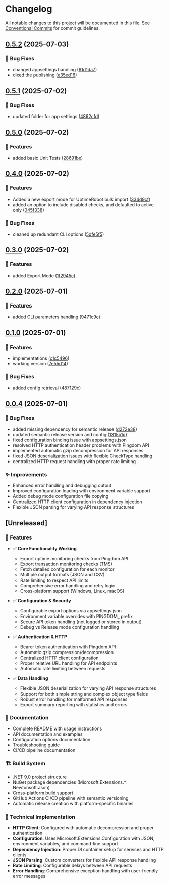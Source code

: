# Changelog

All notable changes to this project will be documented in this file. See [Conventional Commits](https://conventionalcommits.org) for commit guidelines.

## [0.5.2](https://github.com/n3wt0n/PingdomExporter/compare/v0.5.1...v0.5.2) (2025-07-03)

### 🐛 Bug Fixes

* changed appsettings handling ([61d1da7](https://github.com/n3wt0n/PingdomExporter/commit/61d1da755486d98698ac82979637ebeb702fa36a))
* dixed the publishing ([e35ed16](https://github.com/n3wt0n/PingdomExporter/commit/e35ed1693abb946fcb21975fb75d9918c320dfad))

## [0.5.1](https://github.com/n3wt0n/PingdomExporter/compare/v0.5.0...v0.5.1) (2025-07-02)

### 🐛 Bug Fixes

* updated folder for app settings ([4862cfd](https://github.com/n3wt0n/PingdomExporter/commit/4862cfd073ec3ec4e676f15a3efd5a5a283f2ca2))

## [0.5.0](https://github.com/n3wt0n/PingdomExporter/compare/v0.4.0...v0.5.0) (2025-07-02)

### 🚀 Features

* added basic Unit Tests ([28691be](https://github.com/n3wt0n/PingdomExporter/commit/28691be1b34eb8e757552ab42e2245920eb0ba27))

## [0.4.0](https://github.com/n3wt0n/PingdomExporter/compare/v0.3.0...v0.4.0) (2025-07-02)

### 🚀 Features

* Added a new export mode for UptimeRobot bulk import ([334d9cf](https://github.com/n3wt0n/PingdomExporter/commit/334d9cff7a9dd6d96f1c8b0fd1ede3b6736c3bdb))
* added an option to include disabled checks, and defaulted to active-only ([045f338](https://github.com/n3wt0n/PingdomExporter/commit/045f33829b2a7904d14ddb461fbc679809ddf7b9))

### 🐛 Bug Fixes

* cleaned up redundant CLI options ([5dfe5f5](https://github.com/n3wt0n/PingdomExporter/commit/5dfe5f510132178c2d8c94010e5d89bf441c80a5))

## [0.3.0](https://github.com/n3wt0n/PingdomExporter/compare/v0.2.0...v0.3.0) (2025-07-02)

### 🚀 Features

* added Export Mode ([1f2945c](https://github.com/n3wt0n/PingdomExporter/commit/1f2945c81d528232affa22faa946868a228d1b43))

## [0.2.0](https://github.com/n3wt0n/PingdomExporter/compare/v0.1.0...v0.2.0) (2025-07-01)

### 🚀 Features

* added CLI parameters handling ([9471c9e](https://github.com/n3wt0n/PingdomExporter/commit/9471c9efee10b36de24c8dcd8a31b66a847cc1a5))

## [0.1.0](https://github.com/n3wt0n/PingdomExporter/compare/v0.0.4...v0.1.0) (2025-07-01)

### 🚀 Features

* implementations ([c1c5496](https://github.com/n3wt0n/PingdomExporter/commit/c1c5496bd2b110f52053800d4686327b6345620f))
* working version ([7e55d14](https://github.com/n3wt0n/PingdomExporter/commit/7e55d1452c8e3ffa9f130736c0be185ef90a23a3))

### 🐛 Bug Fixes

* added config retrieval ([487129c](https://github.com/n3wt0n/PingdomExporter/commit/487129c1e252320d2b4ada37a3608d19de3d3f87))

## [0.0.4](https://github.com/n3wt0n/PingdomExporter/compare/v0.0.3...v0.0.4) (2025-07-01)

### 🐛 Bug Fixes

* added missing dependency for semantic release ([d272e38](https://github.com/n3wt0n/PingdomExporter/commit/d272e38cc6ea4b4c68a36bd7a514523c09497685))
* updated semantic release version and config ([1315b1d](https://github.com/n3wt0n/PingdomExporter/commit/1315b1da83cd7f77947a30e114f8701a751b2e73))
* fixed configuration binding issue with appsettings.json
* resolved HTTP authentication header problems with Pingdom API
* implemented automatic gzip decompression for API responses
* fixed JSON deserialization issues with flexible CheckType handling
* centralized HTTP request handling with proper rate limiting

### ✨ Improvements

* Enhanced error handling and debugging output
* Improved configuration loading with environment variable support
* Added debug mode configuration file copying
* Centralized HTTP client configuration in dependency injection
* Flexible JSON parsing for varying API response structures

## [Unreleased]

### 🚀 Features

- ✅ **Core Functionality Working**
  - Export uptime monitoring checks from Pingdom API
  - Export transaction monitoring checks (TMS) 
  - Fetch detailed configuration for each monitor
  - Multiple output formats (JSON and CSV)
  - Rate limiting to respect API limits
  - Comprehensive error handling and retry logic
  - Cross-platform support (Windows, Linux, macOS)

- ✅ **Configuration & Security**
  - Configurable export options via appsettings.json
  - Environment variable overrides with PINGDOM_ prefix
  - Secure API token handling (not logged or stored in output)
  - Debug vs Release mode configuration handling

- ✅ **Authentication & HTTP**
  - Bearer token authentication with Pingdom API
  - Automatic gzip compression/decompression
  - Centralized HTTP client configuration
  - Proper relative URL handling for API endpoints
  - Automatic rate limiting between requests

- ✅ **Data Handling**
  - Flexible JSON deserialization for varying API response structures
  - Support for both simple string and complex object type fields
  - Robust error handling for malformed API responses
  - Export summary reporting with statistics and errors

### 📖 Documentation

- Complete README with usage instructions
- API documentation and examples  
- Configuration options documentation
- Troubleshooting guide
- CI/CD pipeline documentation

### 🏗️ Build System

- .NET 9.0 project structure
- NuGet package dependencies (Microsoft.Extensions.*, Newtonsoft.Json)
- Cross-platform build support
- GitHub Actions CI/CD pipeline with semantic versioning
- Automatic release creation with platform-specific binaries

### 🔧 Technical Implementation

- **HTTP Client**: Configured with automatic decompression and proper authentication
- **Configuration**: Uses Microsoft.Extensions.Configuration with JSON, environment variables, and command-line support
- **Dependency Injection**: Proper DI container setup for services and HTTP clients
- **JSON Parsing**: Custom converters for flexible API response handling
- **Rate Limiting**: Configurable delays between API requests
- **Error Handling**: Comprehensive exception handling with user-friendly error messages

